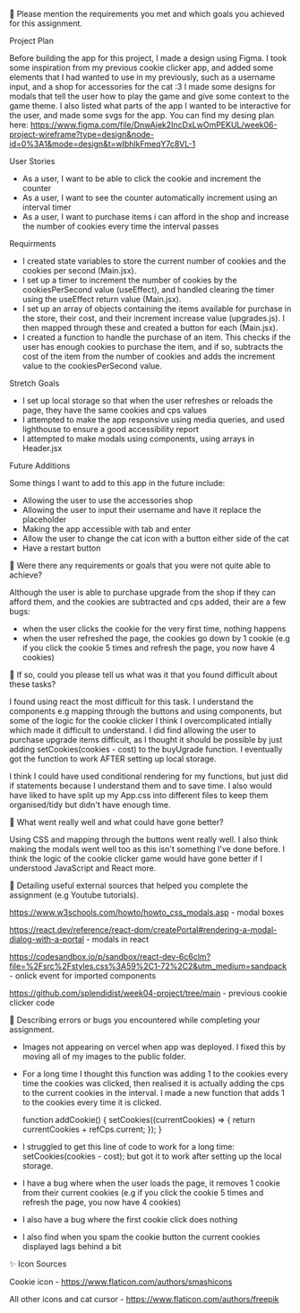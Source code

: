 🎯 Please mention the requirements you met and which goals you achieved for this assignment.

Project Plan

Before building the app for this project, I made a design using Figma. I took some inspiration from my previous cookie clicker app, and added some elements that I had wanted to use in my previously, such as a username input, and a shop for accessories for the cat :3 I made some designs for modals that tell the user how to play the game and give some context to the game theme. I also listed what parts of the app I wanted to be interactive for the user, and made some svgs for the app. You can find my desing plan here:
https://www.figma.com/file/DnwAjek2IncDxLwOmPEKUL/week06-project-wireframe?type=design&node-id=0%3A1&mode=design&t=wIbhlkFmeqY7c8VL-1

User Stories

- As a user, I want to be able to click the cookie and increment the counter
- As a user, I want to see the counter automatically increment using an interval timer
- As a user, I want to purchase items i can afford in the shop and increase the number of cookies every time the interval passes

Requirments

- I created state variables to store the current number of cookies and the cookies per second (Main.jsx).
- I set up a timer to increment the number of cookies by the cookiesPerSecond value (useEffect), and handled clearing the timer using the useEffect return value (Main.jsx).
- I set up an array of objects containing the items available for purchase in the store, their cost, and their increment increase value (upgrades.js). I then mapped through these and created a button for each (Main.jsx).
- I created a function to handle the purchase of an item. This checks if the user has enough cookies to purchase the item, and if so, subtracts the cost of the item from the number of cookies and adds the increment value to the cookiesPerSecond value.

Stretch Goals

- I set up local storage so that when the user refreshes or reloads the page, they have the same cookies and cps values
- I attempted to make the app responsive using media queries, and used lighthouse to ensure a good accessibility report
- I attempted to make modals using components, using arrays in Header.jsx

Future Additions

Some things I want to add to this app in the future include:

- Allowing the user to use the accessories shop
- Allowing the user to input their username and have it replace the placeholder
- Making the app accessible with tab and enter
- Allow the user to change the cat icon with a button either side of the cat
- Have a restart button

🎯 Were there any requirements or goals that you were not quite able to achieve?

Although the user is able to purchase upgrade from the shop if they can afford them, and the cookies are subtracted and cps added, their are a few bugs:

- when the user clicks the cookie for the very first time, nothing happens
- when the user refreshed the page, the cookies go down by 1 cookie (e.g if you click the cookie 5 times and refresh the page, you now have 4 cookies)

🎯 If so, could you please tell us what was it that you found difficult about these tasks?

I found using react the most difficult for this task. I understand the components e.g mapping through the buttons and using components, but some of the logic for the cookie clicker I think I overcomplicated intially which made it difficult to understand. I did find allowing the user to purchase upgrade items difficult, as I thought it should be possible by just adding setCookies(cookies - cost) to the buyUgrade function. I eventually got the function to work AFTER setting up local storage.

I think I could have used conditional rendering for my functions, but just did if statements because I understand them and to save time. I also would have liked to have split up my App.css into different files to keep them organised/tidy but didn't have enough time.

🍪 What went really well and what could have gone better?

Using CSS and mapping through the buttons went really well. I also think making the modals went well too as this isn't something I've done before. I think the logic of the cookie clicker game would have gone better if I understood JavaScript and React more.

🍪 Detailing useful external sources that helped you complete the assignment (e.g Youtube tutorials).

https://www.w3schools.com/howto/howto_css_modals.asp - modal boxes

https://react.dev/reference/react-dom/createPortal#rendering-a-modal-dialog-with-a-portal - modals in react

https://codesandbox.io/p/sandbox/react-dev-6c6clm?file=%2Fsrc%2Fstyles.css%3A59%2C1-72%2C2&utm_medium=sandpack - onlick event for imported components

https://github.com/splendidist/week04-project/tree/main - previous cookie clicker code

🍪 Describing errors or bugs you encountered while completing your assignment.

- Images not appearing on vercel when app was deployed. I fixed this by moving all of my images to the public folder.
- For a long time I thought this function was adding 1 to the cookies every time the cookies was clicked, then realised it is actually adding the cps to the current cookies in the interval. I made a new function that adds 1 to the cookies every time it is clicked.

  function addCookie() {
  setCookies((currentCookies) => {
  return currentCookies + refCps.current;
  });
  }

- I struggled to get this line of code to work for a long time: setCookies(cookies - cost); but got it to work after setting up the local storage.
- I have a bug where when the user loads the page, it removes 1 cookie from their current cookies (e.g if you click the cookie 5 times and refresh the page, you now have 4 cookies)
- I also have a bug where the first cookie click does nothing
- I also find when you spam the cookie button the current cookies displayed lags behind a bit

✨ Icon Sources

Cookie icon - https://www.flaticon.com/authors/smashicons

All other icons and cat cursor - https://www.flaticon.com/authors/freepik
